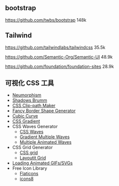## bootstrap
https://github.com/twbs/bootstrap 148k

## Tailwind
https://github.com/tailwindlabs/tailwindcss 35.5k

https://github.com/Semantic-Org/Semantic-UI 48.9k

https://github.com/foundation/foundation-sites 28.9k

## 可视化 CSS 工具
- [Neumorphism](https://neumorphism.io/)
- [Shadows Brumm](https://shadows.brumm.af/)
- [CSS Clip-path Maker](https://bennettfeely.com/clippy/)
- [Fancy Border Shape Generator](https://9elements.github.io/fancy-border-radius/)
- [Cubic Curve](https://cubic-bezier.com/)
- [CSS Gradient](https://cssgradient.io/)
- CSS Waves Generator
    - [CSS Waves](https://getwaves.io/)
    - [Gradient Multiple Waves](https://www.softr.io/tools/svg-wave-generator)
    - [Multiple Animated Waves](https://svgwave.in/)
- CSS Grid Generator
    - [CSS grid](https://cssgrid-generator.netlify.app/)
    - [Layoutit Grid](https://grid.layoutit.com/)
- [Loading Animated GIFs/SVGs](https://loading.io/)
- Free Icon Library
    - [Flaticons](https://www.flaticon.com/)
    - [icons8](https://icons8.com/)